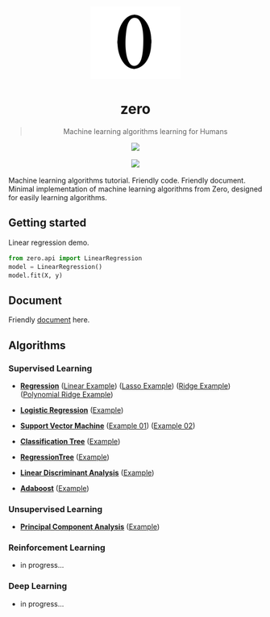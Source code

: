 <div align="center">

![](docs/logo.png)

# zero
> Machine learning algorithms learning for Humans

![](https://img.shields.io/badge/python-3.5%20%7C%203.6%20%7C%203.7-blue.svg)

![](http://progressed.io/bar/25?title=done)

</div>

Machine learning algorithms tutorial. Friendly code. Friendly document. Minimal implementation of machine learning algorithms from Zero, designed for easily learning algorithms.

## Getting started
Linear regression demo.
```python
from zero.api import LinearRegression
model = LinearRegression()
model.fit(X, y)
```

## Document
Friendly [document](./docs/README.md) here.

## Algorithms

### Supervised Learning
-  [**Regression**](./zero/supervised/regression.py)
  ([Linear Example](./examples/example_LinearRegression.py))
  ([Lasso Example](./examples/example_LassoRegression.py))
  ([Ridge Example](./examples/example_RidgeRegression.py))
  ([Polynomial Ridge Example](./examples/example_PolynomialRidgeRegression.py))

- [**Logistic Regression**](./zero/supervised/logistic_regression.py) ([Example](./examples/example_LogisticRegression.py))

-  [**Support Vector Machine**](./zero/supervised/support_vector_machine.py) ([Example 01](./examples/example_svm.py)) ([Example 02](./examples/example_svm_02.py))

-  [**Classification Tree**](./zero/supervised/decision_tree.py) ([Example](./examples/example_ClassificationTree.py))
-  [**RegressionTree**](./zero/supervised/decision_tree.py) ([Example](./examples/example_RegressionTree.py))

- [**Linear Discriminant Analysis**](./zero/supervised/linear_discriminant_analysis.py) ([Example](./examples/example_PCA_LDA.py))

- [**Adaboost**](./zero/supervised/adaboost.py) ([Example](./examples/example_Adaboost.py))

### Unsupervised Learning
-  [**Principal Component Analysis**](./zero/unsupervised/principal_component_analysis.py) ([Example](./examples/example_PCA_LDA.py))

### Reinforcement Learning
* in progress...

### Deep Learning
* in progress...
